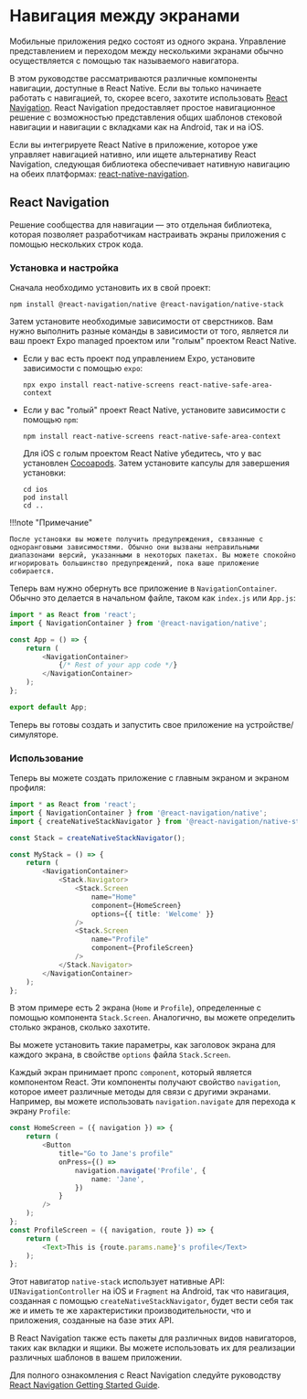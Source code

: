 # Навигация между экранами

Мобильные приложения редко состоят из одного экрана. Управление представлением и переходом между несколькими экранами обычно осуществляется с помощью так называемого навигатора.

В этом руководстве рассматриваются различные компоненты навигации, доступные в React Native. Если вы только начинаете работать с навигацией, то, скорее всего, захотите использовать [React Navigation](navigation.md#react-navigation). React Navigation предоставляет простое навигационное решение с возможностью представления общих шаблонов стековой навигации и навигации с вкладками как на Android, так и на iOS.

Если вы интегрируете React Native в приложение, которое уже управляет навигацией нативно, или ищете альтернативу React Navigation, следующая библиотека обеспечивает нативную навигацию на обеих платформах: [react-native-navigation](https://github.com/wix/react-native-navigation).

## React Navigation

Решение сообщества для навигации — это отдельная библиотека, которая позволяет разработчикам настраивать экраны приложения с помощью нескольких строк кода.

### Установка и настройка

Сначала необходимо установить их в свой проект:

```shell
npm install @react-navigation/native @react-navigation/native-stack
```

Затем установите необходимые зависимости от сверстников. Вам нужно выполнить разные команды в зависимости от того, является ли ваш проект Expo managed проектом или "голым" проектом React Native.

-   Если у вас есть проект под управлением Expo, установите зависимости с помощью `expo`:

    ```shell
    npx expo install react-native-screens react-native-safe-area-context
    ```

-   Если у вас "голый" проект React Native, установите зависимости с помощью `npm`:

    ```shell
    npm install react-native-screens react-native-safe-area-context
    ```

    Для iOS с голым проектом React Native убедитесь, что у вас установлен [Cocoapods](https://cocoapods.org/). Затем установите капсулы для завершения установки:

    ```shell
    cd ios
    pod install
    cd ..
    ```

!!!note "Примечание"

    После установки вы можете получить предупреждения, связанные с одноранговыми зависимостями. Обычно они вызваны неправильными диапазонами версий, указанными в некоторых пакетах. Вы можете спокойно игнорировать большинство предупреждений, пока ваше приложение собирается.

Теперь вам нужно обернуть все приложение в `NavigationContainer`. Обычно это делается в начальном файле, таком как `index.js` или `App.js`:

```ts
import * as React from 'react';
import { NavigationContainer } from '@react-navigation/native';

const App = () => {
    return (
        <NavigationContainer>
            {/* Rest of your app code */}
        </NavigationContainer>
    );
};

export default App;
```

Теперь вы готовы создать и запустить свое приложение на устройстве/симуляторе.

### Использование

Теперь вы можете создать приложение с главным экраном и экраном профиля:

```ts
import * as React from 'react';
import { NavigationContainer } from '@react-navigation/native';
import { createNativeStackNavigator } from '@react-navigation/native-stack';

const Stack = createNativeStackNavigator();

const MyStack = () => {
    return (
        <NavigationContainer>
            <Stack.Navigator>
                <Stack.Screen
                    name="Home"
                    component={HomeScreen}
                    options={{ title: 'Welcome' }}
                />
                <Stack.Screen
                    name="Profile"
                    component={ProfileScreen}
                />
            </Stack.Navigator>
        </NavigationContainer>
    );
};
```

В этом примере есть 2 экрана (`Home` и `Profile`), определенные с помощью компонента `Stack.Screen`. Аналогично, вы можете определить столько экранов, сколько захотите.

Вы можете установить такие параметры, как заголовок экрана для каждого экрана, в свойстве `options` файла `Stack.Screen`.

Каждый экран принимает пропс `component`, который является компонентом React. Эти компоненты получают свойство `navigation`, которое имеет различные методы для связи с другими экранами. Например, вы можете использовать `navigation.navigate` для перехода к экрану `Profile`:

```ts
const HomeScreen = ({ navigation }) => {
    return (
        <Button
            title="Go to Jane's profile"
            onPress={() =>
                navigation.navigate('Profile', {
                    name: 'Jane',
                })
            }
        />
    );
};
const ProfileScreen = ({ navigation, route }) => {
    return (
        <Text>This is {route.params.name}'s profile</Text>
    );
};
```

Этот навигатор `native-stack` использует нативные API: `UINavigationController` на iOS и `Fragment` на Android, так что навигация, созданная с помощью `createNativeStackNavigator`, будет вести себя так же и иметь те же характеристики производительности, что и приложения, созданные на базе этих API.

В React Navigation также есть пакеты для различных видов навигаторов, таких как вкладки и ящики. Вы можете использовать их для реализации различных шаблонов в вашем приложении.

Для полного ознакомления с React Navigation следуйте руководству [React Navigation Getting Started Guide](https://reactnavigation.org/docs/getting-started).
